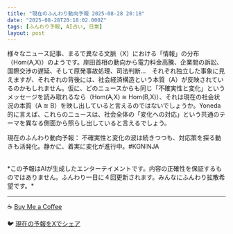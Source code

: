 ```yaml
---
title: "現在のふんわり動向予報 2025-08-28 20:18"
date: "2025-08-28T20:18:02.000Z"
tags: [ふんわり予報, AI占い, 日常]
layout: post
---
```


様々なニュース記事、まるで異なる文脈（X）における「情報」の分布（Hom(A,X)）のようです。岸田首相の動向から電力料金高騰、企業間の訴訟、国際交渉の遅延、そして原発事故処理、司法判断…　それぞれ独立した事象に見えますが、それぞれの背後には、社会経済構造という本質（A）が反映されているのかもしれません。仮に、どのニュースからも同じ「不確実性と変化」というメッセージを読み取れるなら（Hom(A,X) ≅ Hom(B,X)）、それは現在の社会状況の本質（A ≅ B）を映し出していると言えるのではないでしょうか。Yoneda 的に言えば、これらのニュースは、社会全体の「変化への対応」という共通のテーマを異なる側面から照らし出していると言えるでしょう。


現在のふんわり動向予報：
不確実性と変化の波は続きつつも、対応策を探る動きも活発化。静かに、着実に変化が進行中。#KGNINJA

<br>
*この予報はAIが生成したエンターテイメントです。内容の正確性を保証するものではありません。ふんわり一日に４回更新されます。みんなにふんわり拡散希望です。*

---
☕️ [Buy Me a Coffee](https://www.buymeacoffee.com/kgninja)

🐦 [現在の予報をXでシェア](https://twitter.com/intent/tweet?text=%E7%8F%BE%E5%9C%A8%E3%81%AE%E3%81%B5%E3%82%93%E3%82%8F%E3%82%8A%E4%BA%88%E5%A0%B1%3A%20%E3%80%8C%E6%A7%98%E3%80%85%E3%81%AA%E3%83%8B%E3%83%A5%E3%83%BC%E3%82%B9%E8%A8%98%E4%BA%8B%E3%80%81%E3%81%BE%E3%82%8B%E3%81%A7%E7%95%B0%E3%81%AA%E3%82%8B%E6%96%87%E8%84%88%EF%BC%88X%EF%BC%89%E3%81%AB%E3%81%8A%E3%81%91%E3%82%8B%E3%80%8C%E6%83%85%E5%A0%B1%E3%80%8D%E3%81%AE%E5%88%86%E5%B8%83%EF%BC%88Hom(A%2CX)%EF%BC%89%E3%81%AE%E3%82%88%E3%81%86%E3%81%A7%E3%81%99%E3%80%82%E3%80%8D%23KGNINJA%20%E7%B6%9A%E3%81%8D%E3%81%AF%E3%83%96%E3%83%AD%E3%82%B0%E3%81%A7%EF%BC%81%F0%9F%91%87&url=https%3A%2F%2Fkg-ninja.github.io%2FFunwariyoso%2F)
